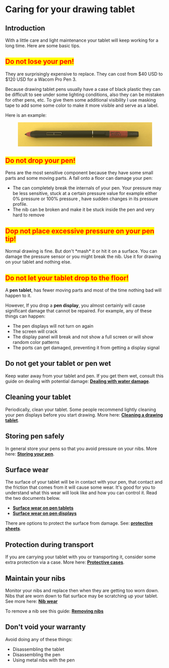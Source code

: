# Caring for your drawing tablet

## Introduction

With a little care and light maintenance your tablet will keep working for a long time. Here are some basic tips.

## <mark style="color:red;">**Do not lose your pen!**</mark>

They are surprisingly expensive to replace. They can cost from $40 USD to $120 USD for a Wacom Pro Pen 3.

Because drawing tablet pens usually have a case of black plastic they can be difficult to see under some lighting conditions, also they can be mistaken for other pens, etc. To give them some additional  visibility I use masking tape to add some some color to make it more visible and serve as a label.&#x20;

Here is an example:

<figure><img src="../../.gitbook/assets/HUIONPW550S (2).jpg" alt=""><figcaption></figcaption></figure>

## <mark style="color:red;">**Do not drop your pen!**</mark>

Pens are the most sensitive component because they have some small parts and some moving parts. A fall onto a floor can damage your pen:

* The can completely break the internals of your pen. Your pressure may be less sensitive, stuck at a certain pressure value for example either 0% pressure or 100% pressure , have sudden changes in its pressure profile.&#x20;
* The nib can be broken and make it be stuck inside the pen and very hard to remove

## <mark style="color:red;">Dop not place excessive pressure on your pen tip!</mark>

Normal drawing is fine. But don't \*mash\* it or hit it on a surface. You can damage the pressure sensor or you might break the nib. Use it for drawing on your tablet and nothing else.

## <mark style="color:red;">Do not let your tablet drop to the floor!</mark>

A **pen tablet**, has fewer moving parts and most of the time nothing bad will happen to it.

However, If you drop a **pen display**, you almost certainly will cause significant damage that cannot be repaired. For example, any of these things can happen:

* The pen displays will not turn on again
* The screen will crack
* The display panel will break and not show a full screen or will show random color patterns
* The ports can get damaged, preventing it from getting a display signal&#x20;

## Do not get your tablet or pen wet&#x20;

Keep water away from your tablet and pen. If you get them wet, consult this guide on dealing with potential damage: [**Dealing with water damage**](dealing-with-water-damage.md).

## Cleaning your tablet

Periodically, clean your tablet. Some people recommend lightly cleaning your pen displays before you start drawing. More here: [**Cleaning a drawing tablet**](cleaning-a-drawing-tablet.md).&#x20;

## Storing pen safely

In general store your pens so that you avoid pressure on your nibs. More here: [**Storing your pen**](storing-your-pen.md).

## Surface wear

The surface of your tablet will be in contact with your pen, that contact and the friction that comes from it will cause some wear. It's good for you to understand what this wear will look like and how you can control it. Read the two documents below.

* [**Surface wear on pen tablets**](surface-wear-on-pen-tablets.md) &#x20;
* [**Surface wear on pen displays**](surface-wear-on-pen-displays.md)&#x20;

There are options to protect the surface from damage. See: [**protective sheets**](../../accessories/surface-protectors/).

## Protection during transport

If you are carrying your tablet with you or transporting it, consider some extra protection via a case. More here: [**Protective cases**](../../accessories/protective-cases.md).

## Maintain your nibs

Monitor your nibs and replace then when they are getting too worn down. Nibs that are worn down to flat surface may be scratching up your tablet. See more here: [**Nib wear**](nib-wear.md)

To remove a nib see this guide: [**Removing nibs**](removing-the-nib-from-a-pen.md)

## Don't void your warranty

Avoid doing any of these things:

* Disassembling the tablet
* Disassembling the pen
* Using metal nibs with the pen
